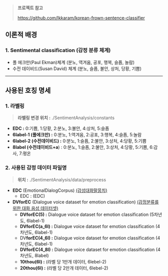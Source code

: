 > **프로젝트 참고**
> 
> 
> https://github.com/lkkaram/korean-frown-sentence-classifier
> 

## 이론적 배경

### 1. Sentimental classification (감정 분류 체계)

- 폴 에크만(Paul Ekman)체계
(분노, 역겨움, 공포, 행복, 슬픔, 놀람)
- 수전 데이비드(Susan David) 체계
(분노, 슬픔, 불안, 상처, 당황, 기쁨)






---
## 사용된 호칭 명세

### 1. 라벨링

> **라벨링 변경 위치 :** ./SentimentAnalysis/constants
> 
- **EDC :** 0:기쁨, 1:당황, 2:분노, 3:불안, 4:상처, 5:슬픔
- **6label-1 (폴에크만) :** 0:분노, 1:역겨움, 2:공포, 3:행복, 4:슬픔, 5:놀람
- **6label-2 (수전데이비드) :** 0:분노, 1:슬픔, 2:불안, 3:상처, 4:당황, 5:기쁨
- **8label (수전데이비드+a**) : 0:분노, 1:슬픔, 2:불안, 3:상처, 4:당황, 5:기쁨, 6:감사, 7:평온




### 2. 사용된 감정 데이터 파일명

> **위치 :** ./SentimentAnalysis/data/preprocess
> 
- **EDC** (EmotionalDialogCorpus)
[(감성대화말뭉치)](https://aihub.or.kr/aihubdata/data/view.do?currMenu=&topMenu=&aihubDataSe=data&dataSetSn=86)
    - EDC : (EDC)
- **DVforEC** (Dialogue voice dataset for emotion classification)
[(감정분류를 위한 대화 음성 데이터셋)](https://aihub.or.kr/aihubdata/data/view.do?currMenu=115&topMenu=100&dataSetSn=263)
    - **DVforEC(5) :** Dialogue voice dataset for emotion classification (5차년도, 6label-1)
    - **DVforEC(a_6l) :** Dialogue voice dataset for emotion classification (4차년도, 6label-1)
    - DV**forEC(4_6l) :** Dialogue voice dataset for emotion classification (4차년도, 6label-1)
    - **DVforEC(4_8l) :** Dialogue voice dataset for emotion classification (4차년도, 8label)
    - **10thou(6l) :** (라벨 당 1만개 데이터, 6lebel-2)
    - **20thou(6l) :** (라벨 당 2만개 데이터, 6lebel-2)
